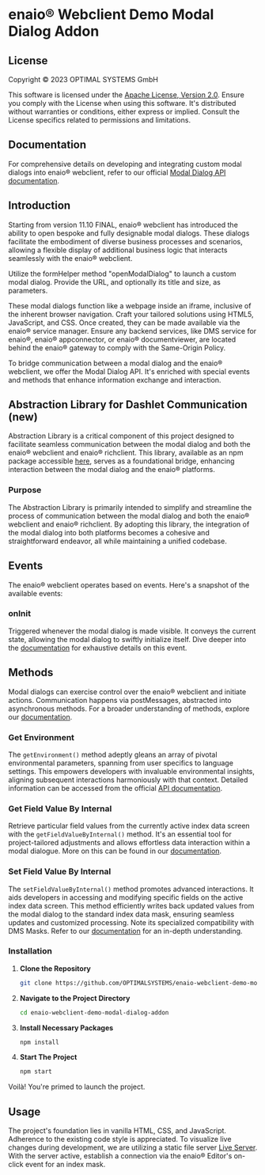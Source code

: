 # enaio® Webclient Demo Modal Dialog Addon

## License

Copyright © 2023 OPTIMAL SYSTEMS GmbH

This software is licensed under the [Apache License, Version 2.0](http://www.apache.org/licenses/LICENSE-2.0). Ensure you comply with the License when using this software. It's distributed without warranties or conditions, either express or implied. Consult the License specifics related to permissions and limitations.

## Documentation

For comprehensive details on developing and integrating custom modal dialogs into enaio® webclient, refer to our official [Modal Dialog API documentation](https://help.optimal-systems.com/enaio_develop/x/XQCxB).

## Introduction

Starting from version 11.10 FINAL, enaio® webclient has introduced the ability to open bespoke and fully designable modal dialogs. These dialogs facilitate the embodiment of diverse business processes and scenarios, allowing a flexible display of additional business logic that interacts seamlessly with the enaio® webclient.

Utilize the formHelper method "openModalDialog" to launch a custom modal dialog. Provide the URL, and optionally its title and size, as parameters.

These modal dialogs function like a webpage inside an iframe, inclusive of the inherent browser navigation. Craft your tailored solutions using HTML5, JavaScript, and CSS. Once created, they can be made available via the enaio® service manager. Ensure any backend services, like DMS service for enaio®, enaio® appconnector, or enaio® documentviewer, are located behind the enaio® gateway to comply with the Same-Origin Policy.

To bridge communication between a modal dialog and the enaio® webclient, we offer the Modal Dialog API. It's enriched with special events and methods that enhance information exchange and interaction.

## Abstraction Library for Dashlet Communication (new)

Abstraction Library is a critical component of this project designed to facilitate seamless communication between the modal dialog and both the enaio® webclient and enaio® richclient. This library, available as an npm package accessible [here](https://www.npmjs.com/package/@enaio-client/communication-library), serves as a foundational bridge, enhancing interaction between the modal dialog and the enaio® platforms.

### Purpose

The Abstraction Library is primarily intended to simplify and streamline the process of communication between the modal dialog  and both the enaio® webclient and enaio® richclient. By adopting this library, the integration of the modal dialog  into both platforms becomes a cohesive and straightforward endeavor, all while maintaining a unified codebase.

## Events

The enaio® webclient operates based on events. Here's a snapshot of the available events:

### onInit

Triggered whenever the modal dialog is made visible. It conveys the current state, allowing the modal dialog to swiftly initialize itself. Dive deeper into the [documentation](https://help.optimal-systems.com/enaio_develop/x/cQCxB) for exhaustive details on this event.

## Methods

Modal dialogs can exercise control over the enaio® webclient and initiate actions. Communication happens via postMessages, abstracted into asynchronous methods. For a broader understanding of methods, explore our [documentation](https://help.optimal-systems.com/enaio_develop/x/ZwCxB).

### Get Environment

The `getEnvironment()` method adeptly gleans an array of pivotal environmental parameters, spanning from user specifics to language settings. This empowers developers with invaluable environmental insights, aligning subsequent interactions harmoniously with that context. Detailed information can be accessed from the official [API documentation](https://help.optimal-systems.com/enaio_develop/x/QYAHBQ).

### Get Field Value By Internal

Retrieve particular field values from the currently active index data screen with the `getFieldValueByInternal()` method. It's an essential tool for project-tailored adjustments and allows effortless data interaction within a modal dialogue. More on this can be found in our [documentation](https://help.optimal-systems.com/enaio_develop/x/dwCxB).

### Set Field Value By Internal

The `setFieldValueByInternal()` method promotes advanced interactions. It aids developers in accessing and modifying specific fields on the active index data screen. This method efficiently writes back updated values from the modal dialog to the standard index data mask, ensuring seamless updates and customized processing. Note its specialized compatibility with DMS Masks. Refer to our [documentation](https://help.optimal-systems.com/enaio_develop/x/IIAHBQ) for an in-depth understanding.

### Installation

1. **Clone the Repository**
    ```sh
    git clone https://github.com/OPTIMALSYSTEMS/enaio-webclient-demo-modal-dialog-addon.git
    ```

2. **Navigate to the Project Directory**
    ```sh
    cd enaio-webclient-demo-modal-dialog-addon
    ```

3. **Install Necessary Packages**
    ```sh
    npm install
    ```
4. **Start The Project**
    ```sh
    npm start
    ```
Voilà! You're primed to launch the project.

## Usage

The project's foundation lies in vanilla HTML, CSS, and JavaScript. Adherence to the existing code style is appreciated. To visualize live changes during development, we are utilizing a static file server [Live Server](https://www.npmjs.com/package/live-server). With the server active, establish a connection via the enaio® Editor's on-click event for an index mask.